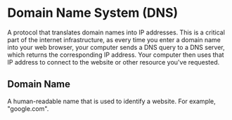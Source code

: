 # Domain Name System (DNS)

A protocol that translates domain names into IP addresses. This is a critical
part of the internet infrastructure, as every time you enter a domain name into
your web browser, your computer sends a DNS query to a DNS server, which returns
the corresponding IP address. Your computer then uses that IP address to connect
to the website or other resource you've requested.

## Domain Name

A human-readable name that is used to identify a website. For example,
"google.com".
